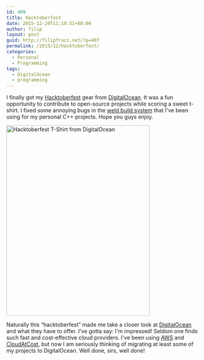 ```yaml
---
id: 409
title: Hacktoberfest
date: 2015-12-20T11:10:51+00:00
author: filip
layout: post
guid: http://filipfracz.net/?p=407
permalink: /2015/12/hacktoberfest/
categories:
  - Personal
  - Programming
tags:
  - DigitalOcean
  - programming
---
```

I finally got my [Hacktoberfest](https://hacktoberfest.digitalocean.com/) gear from [DigitalOcean](https://www.digitalocean.com/). It was a fun opportunity to contribute to open-source projects while scoring a sweet t-shirt.
I fixed some annoying bugs in the [weld build system](https://github.com/itsff/weld) that I've been using for my personal C++ projects. Hope you guys enjoy.

<a data-flickr-embed="true" data-header="true"  href="https://www.flickr.com/photos/itsff/24104014602/in/datetaken/" title="Hacktoberfest T-Shirt from DigitalOcean"><img src="https://farm2.staticflickr.com/1492/24104014602_44b00263ac.jpg" width="375" height="500" alt="Hacktoberfest T-Shirt from DigitalOcean" /></a>

Naturally this &#8220;hacktoberfest&#8221; made me take a closer look at [DigitalOcean](https://www.digitalocean.com/) and what they have to offer. I've gotta say: I'm impressed! Seldom one finds such fast and cost-effective cloud providers. I've been using [AWS](http://aws.amazon.com/) and [CloudAtCost](http://cloudatcost.com/), but now I am seriously thinking of migrating at least some of my projects to DigitalOcean. Well done, sirs, well done!